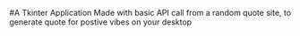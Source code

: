#A Tkinter Application Made with basic API call from a random quote site, to generate quote for postive vibes on your desktop
